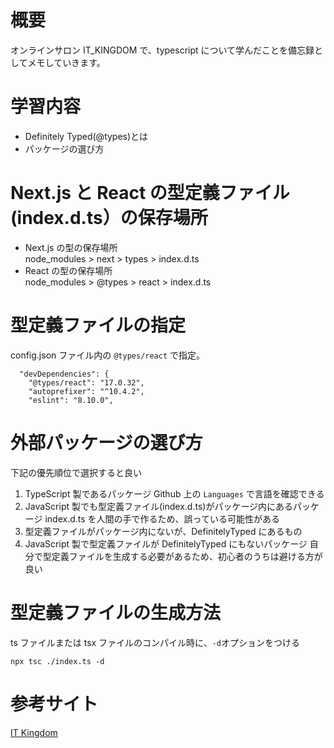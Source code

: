 <!--
title:   【TypeScript入門 #9】Definitely Typed(@types)とは
tags:    TypeScript,Types,it_kingdom
id:      3f485f7af7435564d90d
private: false
-->


# 概要

オンラインサロン IT_KINGDOM で、typescript について学んだことを備忘録としてメモしていきます。

# 学習内容

- Definitely Typed(@types)とは
- パッケージの選び方

# Next.js と React の型定義ファイル(index.d.ts）の保存場所

- Next.js の型の保存場所<br>
  node_modules > next > types > index.d.ts
- React の型の保存場所<br>
  node_modules > @types > react > index.d.ts

# 型定義ファイルの指定

config.json ファイル内の `@types/react` で指定。

```
  "devDependencies": {
    "@types/react": "17.0.32",
    "autoprefixer": "^10.4.2",
    "eslint": "8.10.0",
```

# 外部パッケージの選び方

下記の優先順位で選択すると良い

1. TypeScript 製であるパッケージ
   Github 上の `Languages` で言語を確認できる
2. JavaScript 製でも型定義ファイル(index.d.ts)がパッケージ内にあるパッケージ
   index.d.ts を人間の手で作るため、誤っている可能性がある
3. 型定義ファイルがパッケージ内にないが、DefinitelyTyped にあるもの
4. JavaScript 製で型定義ファイルが DefinitelyTyped にもないパッケージ
   自分で型定義ファイルを生成する必要があるため、初心者のうちは避ける方が良い

# 型定義ファイルの生成方法

ts ファイルまたは tsx ファイルのコンパイル時に、`-d`オプションをつける

```
npx tsc ./index.ts -d
```

# 参考サイト

[IT Kingdom](https://it-kingdom.com/)